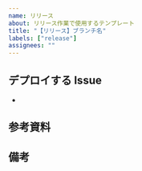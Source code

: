 ```yaml
---
name: リリース
about: リリース作業で使用するテンプレート
title: "【リリース】ブランチ名"
labels: ["release"]
assignees: ""
---
```


## デプロイする Issue

-

## 参考資料

<!-- FigmaやDiscordメッセージリンクなど -->

## 備考
